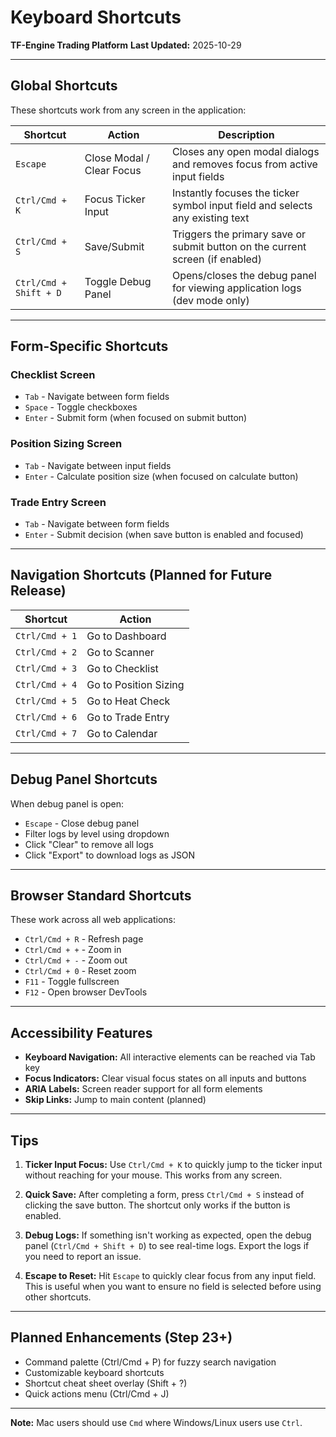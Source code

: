 # Keyboard Shortcuts

**TF-Engine Trading Platform**
**Last Updated:** 2025-10-29

---

## Global Shortcuts

These shortcuts work from any screen in the application:

| Shortcut | Action | Description |
|----------|--------|-------------|
| `Escape` | Close Modal / Clear Focus | Closes any open modal dialogs and removes focus from active input fields |
| `Ctrl/Cmd + K` | Focus Ticker Input | Instantly focuses the ticker symbol input field and selects any existing text |
| `Ctrl/Cmd + S` | Save/Submit | Triggers the primary save or submit button on the current screen (if enabled) |
| `Ctrl/Cmd + Shift + D` | Toggle Debug Panel | Opens/closes the debug panel for viewing application logs (dev mode only) |

---

## Form-Specific Shortcuts

### Checklist Screen
- `Tab` - Navigate between form fields
- `Space` - Toggle checkboxes
- `Enter` - Submit form (when focused on submit button)

### Position Sizing Screen
- `Tab` - Navigate between input fields
- `Enter` - Calculate position size (when focused on calculate button)

### Trade Entry Screen
- `Tab` - Navigate between form fields
- `Enter` - Submit decision (when save button is enabled and focused)

---

## Navigation Shortcuts (Planned for Future Release)

| Shortcut | Action |
|----------|--------|
| `Ctrl/Cmd + 1` | Go to Dashboard |
| `Ctrl/Cmd + 2` | Go to Scanner |
| `Ctrl/Cmd + 3` | Go to Checklist |
| `Ctrl/Cmd + 4` | Go to Position Sizing |
| `Ctrl/Cmd + 5` | Go to Heat Check |
| `Ctrl/Cmd + 6` | Go to Trade Entry |
| `Ctrl/Cmd + 7` | Go to Calendar |

---

## Debug Panel Shortcuts

When debug panel is open:
- `Escape` - Close debug panel
- Filter logs by level using dropdown
- Click "Clear" to remove all logs
- Click "Export" to download logs as JSON

---

## Browser Standard Shortcuts

These work across all web applications:
- `Ctrl/Cmd + R` - Refresh page
- `Ctrl/Cmd + +` - Zoom in
- `Ctrl/Cmd + -` - Zoom out
- `Ctrl/Cmd + 0` - Reset zoom
- `F11` - Toggle fullscreen
- `F12` - Open browser DevTools

---

## Accessibility Features

- **Keyboard Navigation:** All interactive elements can be reached via Tab key
- **Focus Indicators:** Clear visual focus states on all inputs and buttons
- **ARIA Labels:** Screen reader support for all form elements
- **Skip Links:** Jump to main content (planned)

---

## Tips

1. **Ticker Input Focus:** Use `Ctrl/Cmd + K` to quickly jump to the ticker input without reaching for your mouse. This works from any screen.

2. **Quick Save:** After completing a form, press `Ctrl/Cmd + S` instead of clicking the save button. The shortcut only works if the button is enabled.

3. **Debug Logs:** If something isn't working as expected, open the debug panel (`Ctrl/Cmd + Shift + D`) to see real-time logs. Export the logs if you need to report an issue.

4. **Escape to Reset:** Hit `Escape` to quickly clear focus from any input field. This is useful when you want to ensure no field is selected before using other shortcuts.

---

## Planned Enhancements (Step 23+)

- Command palette (Ctrl/Cmd + P) for fuzzy search navigation
- Customizable keyboard shortcuts
- Shortcut cheat sheet overlay (Shift + ?)
- Quick actions menu (Ctrl/Cmd + J)

---

**Note:** Mac users should use `Cmd` where Windows/Linux users use `Ctrl`.
